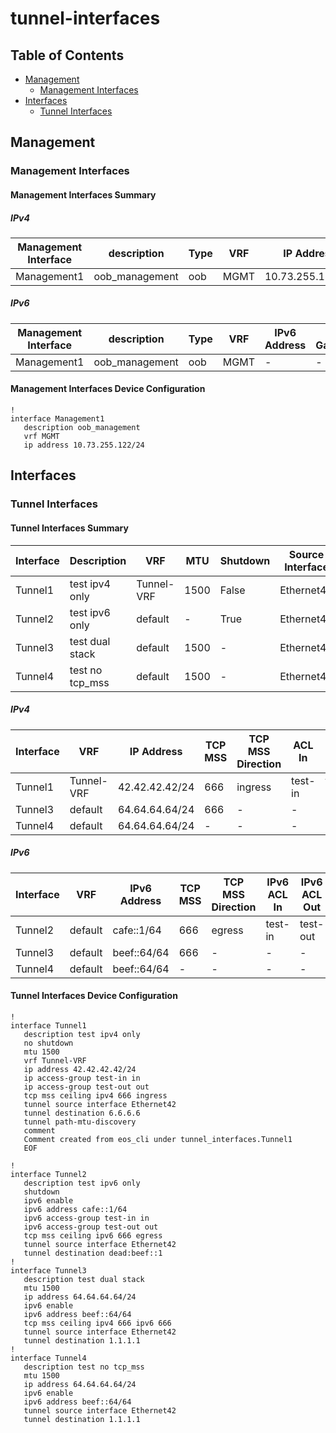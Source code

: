 # tunnel-interfaces

## Table of Contents

- [Management](#management)
  - [Management Interfaces](#management-interfaces)
- [Interfaces](#interfaces)
  - [Tunnel Interfaces](#tunnel-interfaces)

## Management

### Management Interfaces

#### Management Interfaces Summary

##### IPv4

| Management Interface | description | Type | VRF | IP Address | Gateway |
| -------------------- | ----------- | ---- | --- | ---------- | ------- |
| Management1 | oob_management | oob | MGMT | 10.73.255.122/24 | 10.73.255.2 |

##### IPv6

| Management Interface | description | Type | VRF | IPv6 Address | IPv6 Gateway |
| -------------------- | ----------- | ---- | --- | ------------ | ------------ |
| Management1 | oob_management | oob | MGMT | - | - |

#### Management Interfaces Device Configuration

```eos
!
interface Management1
   description oob_management
   vrf MGMT
   ip address 10.73.255.122/24
```

## Interfaces

### Tunnel Interfaces

#### Tunnel Interfaces Summary

| Interface | Description | VRF | MTU | Shutdown | Source Interface | Destination | PMTU-Discovery |
| --------- | ----------- | --- | --- | -------- | ---------------- | ----------- | -------------- |
| Tunnel1 | test ipv4 only | Tunnel-VRF | 1500 | False | Ethernet42 | 6.6.6.6 | True |
| Tunnel2 | test ipv6 only | default | - | True | Ethernet42 | dead:beef::1 | False |
| Tunnel3 | test dual stack | default | 1500 | - | Ethernet42 | 1.1.1.1 | - |
| Tunnel4 | test no tcp_mss | default | 1500 | - | Ethernet42 | 1.1.1.1 | - |

##### IPv4

| Interface | VRF | IP Address | TCP MSS | TCP MSS Direction | ACL In | ACL Out |
| --------- | --- | ---------- | ------- | ----------------- | ------ | ------- |
| Tunnel1 | Tunnel-VRF | 42.42.42.42/24 | 666 | ingress | test-in | test-out |
| Tunnel3 | default | 64.64.64.64/24 | 666 | - | - | - |
| Tunnel4 | default | 64.64.64.64/24 | - | - | - | - |

##### IPv6

| Interface | VRF | IPv6 Address | TCP MSS | TCP MSS Direction | IPv6 ACL In | IPv6 ACL Out |
| --------- | --- | ------------ | ------- | ----------------- | ----------- | ------------ |
| Tunnel2 | default | cafe::1/64 | 666 | egress | test-in | test-out |
| Tunnel3 | default | beef::64/64 | 666 | - | - | - |
| Tunnel4 | default | beef::64/64 | - | - | - | - |

#### Tunnel Interfaces Device Configuration

```eos
!
interface Tunnel1
   description test ipv4 only
   no shutdown
   mtu 1500
   vrf Tunnel-VRF
   ip address 42.42.42.42/24
   ip access-group test-in in
   ip access-group test-out out
   tcp mss ceiling ipv4 666 ingress
   tunnel source interface Ethernet42
   tunnel destination 6.6.6.6
   tunnel path-mtu-discovery
   comment
   Comment created from eos_cli under tunnel_interfaces.Tunnel1
   EOF

!
interface Tunnel2
   description test ipv6 only
   shutdown
   ipv6 enable
   ipv6 address cafe::1/64
   ipv6 access-group test-in in
   ipv6 access-group test-out out
   tcp mss ceiling ipv6 666 egress
   tunnel source interface Ethernet42
   tunnel destination dead:beef::1
!
interface Tunnel3
   description test dual stack
   mtu 1500
   ip address 64.64.64.64/24
   ipv6 enable
   ipv6 address beef::64/64
   tcp mss ceiling ipv4 666 ipv6 666
   tunnel source interface Ethernet42
   tunnel destination 1.1.1.1
!
interface Tunnel4
   description test no tcp_mss
   mtu 1500
   ip address 64.64.64.64/24
   ipv6 enable
   ipv6 address beef::64/64
   tunnel source interface Ethernet42
   tunnel destination 1.1.1.1
```
